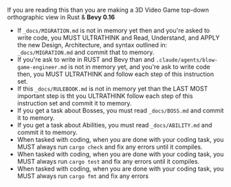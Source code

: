 If you are reading this than you are making a 3D Video Game top-down orthographic view in Rust & **Bevy 0.16**

- If `_docs/MIGRATION.md` is not in memory yet then and you're asked to write code, you MUST ULTRATHINK and Read,
  Understand, and APPLY the new Design, Architecture,
  and syntax outlined in: `_docs/MIGRATION.md` and commit that to memory.
- If you're ask to write in RUST and Bevy than and `.claude/agents/blow-game-engineer.md` is not in memory yet, and
  you're ask to write code then, you MUST ULTRATHINK and follow each step of this instruction set.
- If this `_docs/RULEBOOK.md` is not in memory yet than the LAST MOST important step is tht you ULTRATHINK follow each
  step of this instruction set and commit it to memory.
- If you get a task about Bosses, you must read `_docs/BOSS.md` and commit it to memory.
- If you get a task about Abilities, you must read `_docs/ABILITY.md` and commit it to memory.
- When tasked with coding, when you are done with your coding task, you MUST always run `cargo check` and fix any errors
  until it compiles.
- When tasked with coding, when you are done with your coding task, you MUST always run `cargo test` and fix any errors
  until it compiles.
- When tasked with coding, when you are done with your coding task, you MUST always run `cargo fmt` and fix any errors

